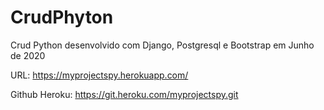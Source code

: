 # CrudPhyton

Crud Python desenvolvido com Django, Postgresql e Bootstrap em Junho de 2020

URL: https://myprojectspy.herokuapp.com/ 

Github Heroku: https://git.heroku.com/myprojectspy.git

